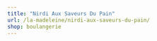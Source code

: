 ```yaml
---
title: "Nirdi Aux Saveurs Du Pain"
url: /la-madeleine/nirdi-aux-saveurs-du-pain/
shop: boulangerie
---
```

